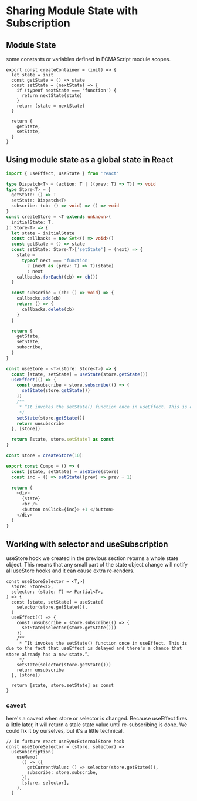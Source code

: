 # Sharing Module State with Subscription

## Module State

some constants or variables defined in ECMAScript module scopes.

```tsx
export const createContainer = (init) => {
  let state = init
  const getState = () => state
  const setState = (nextState) => {
    if (typeof nextState === 'function') {
      return nextState(state)
    }
    return (state = nextState)
  }

  return {
    getState,
    setState,
  }
}
```

## Using module state as a global state in React

```ts
import { useEffect, useState } from 'react'

type Dispatch<T> = (action: T | ((prev: T) => T)) => void
type Store<T> = {
  getState: () => T
  setState: Dispatch<T>
  subscribe: (cb: () => void) => () => void
}
const createStore = <T extends unknown>(
  initialState: T,
): Store<T> => {
  let state = initialState
  const callbacks = new Set<() => void>()
  const getState = () => state
  const setState: Store<T>['setState'] = (next) => {
    state =
      typeof next === 'function'
        ? (next as (prev: T) => T)(state)
        : next
    callbacks.forEach((cb) => cb())
  }

  const subscribe = (cb: () => void) => {
    callbacks.add(cb)
    return () => {
      callbacks.delete(cb)
    }
  }

  return {
    getState,
    setState,
    subscribe,
  }
}

const useStore = <T>(store: Store<T>) => {
  const [state, setState] = useState(store.getState())
  useEffect(() => {
    const unsubscribe = store.subscribe(() => {
      setState(store.getState())
    })
    /**
     * “It invokes the setState() function once in useEffect. This is due to the fact that useEffect is delayed and there's a chance that store already has a new state.”。
     */
    setState(store.getState())
    return unsubscribe
  }, [store])

  return [state, store.setState] as const
}

const store = createStore(10)

export const Compo = () => {
  const [state, setState] = useStore(store)
  const inc = () => setState((prev) => prev + 1)

  return (
    <div>
      {state}
      <br />
      <button onClick={inc}> +1 </button>
    </div>
  )
}
```

## Working with selector and useSubscription

useStore hook we created in the previous section returns a whole state object. This means that any small part of the state object change will notify all useStore hooks and it can cause extra re-renders.

```tsx
const useStoreSelector = <T,>(
  store: Store<T>,
  selector: (state: T) => Partial<T>,
) => {
  const [state, setState] = useState(
    selector(store.getState()),
  )
  useEffect(() => {
    const unsubscribe = store.subscribe(() => {
      setState(selector(store.getState()))
    })
    /**
     * “It invokes the setState() function once in useEffect. This is due to the fact that useEffect is delayed and there's a chance that store already has a new state.”。
     */
    setState(selector(store.getState()))
    return unsubscribe
  }, [store])

  return [state, store.setState] as const
}
```

### caveat

here's a caveat when store or selector is changed. Because useEffect fires a little later, it will return a stale state value until re-subscribing is done. We could fix it by ourselves, but it's a little technical.

```tsx
// in furture react useSyncExternalStore hook
const useStoreSelector = (store, selector) =>
  useSubscription(
    useMemo(
      () => ({
        getCurrentValue: () => selector(store.getState()),
        subscribe: store.subscribe,
      }),
      [store, selector],
    ),
  )
```
